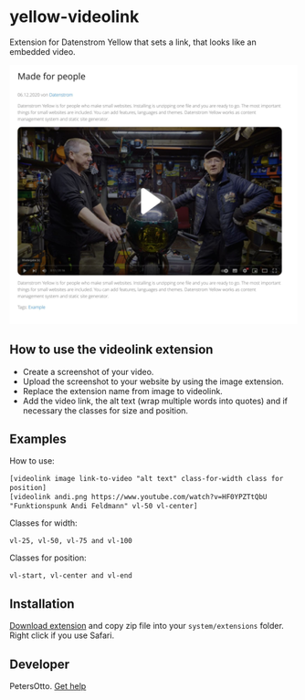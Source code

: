 # yellow-videolink
Extension for Datenstrom Yellow that sets a link, that looks like an embedded video.

<p align="center"><img src="videolink-andi.jpg?raw=true" alt="Bildschirmfoto"></p>

## How to use the videolink extension

* Create a screenshot of your video.
* Upload the screenshot to your website by using the image extension.
* Replace the extension name from image to videolink.
* Add the video link, the alt text (wrap multiple words into quotes) and if necessary the classes for size and position.


## Examples

How to use:

    [videolink image link-to-video "alt text" class-for-width class for position]
    [videolink andi.png https://www.youtube.com/watch?v=HF0YPZTtQbU "Funktionspunk Andi Feldmann" vl-50 vl-center]

Classes for width:

    vl-25, vl-50, vl-75 and vl-100

Classes for position:

    vl-start, vl-center and vl-end


## Installation

[Download extension](https://github.com/PetersOtto/yellow-videolink/archive/refs/heads/main.zip) and copy zip file into your `system/extensions` folder. Right click if you use Safari.

## Developer

PetersOtto. [Get help](https://datenstrom.se/yellow/help/)

